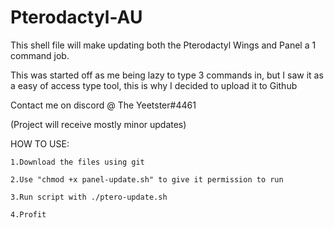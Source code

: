 # Pterodactyl-AU
This shell file will make updating both the Pterodactyl Wings and Panel a 1 command job.

This was started off as me being lazy to type 3 commands in, but I saw it as a easy of access type tool, this is why I decided to upload it to Github

Contact me on discord @ The Yeetster#4461

(Project will receive mostly minor updates)


HOW TO USE:

``1.Download the files using git``

``2.Use "chmod +x panel-update.sh" to give it permission to run``

``3.Run script with ./ptero-update.sh``

``4.Profit``
